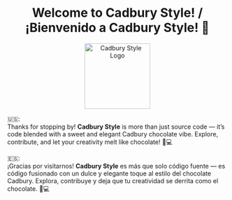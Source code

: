 <h1 align="center">Welcome to Cadbury Style! / ¡Bienvenido a Cadbury Style! 🍫</h1>

<p align="center">
  <img src="https://upload.wikimedia.org/wikipedia/commons/b/bb/Cadbury_logo_new.jpg" alt="Cadbury Style Logo" width="150" style="border-radius: 20;"/>
</p>

<p>🇺🇸:<br>
Thanks for stopping by! <strong>Cadbury Style</strong> is more than just source code — it’s code blended with a sweet and elegant Cadbury chocolate vibe. Explore, contribute, and let your creativity melt like chocolate! 🍫💻
</p>

<p>🇪🇸:<br>
¡Gracias por visitarnos! <strong>Cadbury Style</strong> es más que solo código fuente — es código fusionado con un dulce y elegante toque al estilo del chocolate Cadbury. Explora, contribuye y deja que tu creatividad se derrita como el chocolate. 🍫💻
</p>
